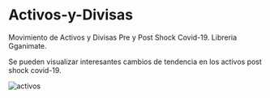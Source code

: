 # Activos-y-Divisas
Movimiento de Activos y Divisas Pre y Post Shock Covid-19. Libreria Gganimate.

Se pueden visualizar interesantes cambios de tendencia en los activos post shock covid-19.




![activos](https://user-images.githubusercontent.com/69372752/149835022-5483cafb-fdcd-4f8d-95b9-494fe8cf7ebe.gif)
